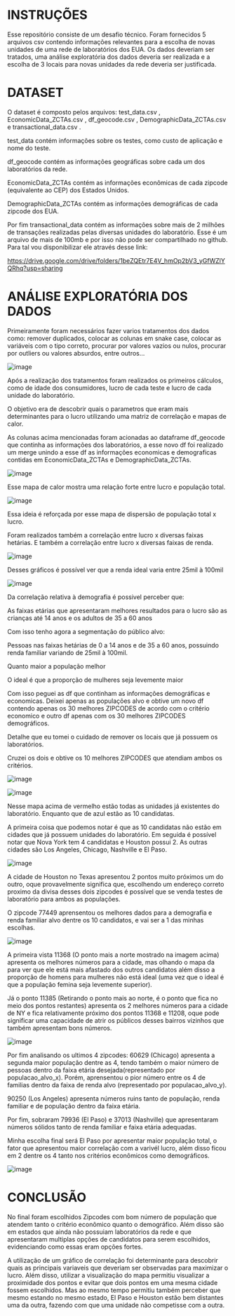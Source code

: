 # INSTRUÇÕES

Esse repositório consiste de um desafio técnico. Foram fornecidos 5 arquivos csv contendo informações relevantes para a escolha de novas unidades de uma rede de laboratórios dos EUA.
Os dados deveriam ser tratados, uma análise exploratória dos dados deveria ser realizada e a escolha de 3 locais para novas unidades da rede deveria ser justificada.

# DATASET

O dataset é composto pelos arquivos: test_data.csv , EconomicData_ZCTAs.csv , df_geocode.csv , DemographicData_ZCTAs.csv e transactional_data.csv .

test_data contém informações sobre os testes, como custo de aplicação e nome do teste.

df_geocode contém as informações geográficas sobre cada um dos laboratórios da rede.

EconomicData_ZCTAs contém as informações econômicas de cada zipcode (equivalente ao CEP) dos Estados Unidos.

DemographicData_ZCTAs contém as informações demográficas de cada zipcode dos EUA.

Por fim transactional_data contém as informações sobre mais de 2 milhões de transações realizadas pelas diversas unidades do laboratório.
Esse é um arquivo de mais de 100mb e por isso não pode ser compartilhado no github. Para tal vou disponibilizar ele através desse link:

https://drive.google.com/drive/folders/1beZQEtr7E4V_hmOp2bV3_yGfWZlYQRhq?usp=sharing

# ANÁLISE EXPLORATÓRIA DOS DADOS

Primeiramente foram necessários fazer varios tratamentos dos dados como: remover duplicados, colocar as colunas em snake case, colocar as variáveis com o tipo correto, procurar por valores vazios ou nulos, procurar por outliers ou valores absurdos, entre outros...

![image](https://github.com/RafaelGuisso/AED_elogroup/assets/108840079/1af8aa48-8715-4fb9-a9af-db91b4704ae4)

Após a realização dos tratamentos foram realizados os primeiros cálculos, como de idade dos consumidores, lucro de cada teste e lucro de cada unidade do laboratório.

O objetivo era de descobrir quais o parametros que eram mais determinantes para o lucro utilizando uma matriz de correlação e mapas de calor.

As colunas acima mencionadas foram acionadas ao dataframe df_geocode que continha as informações dos laboratórios, a esse novo df foi realizado um merge unindo a esse df as informações economicas e demograficas contidas em  EconomicData_ZCTAs e DemographicData_ZCTAs.

![image](https://github.com/RafaelGuisso/AED_elogroup/assets/108840079/a37cd410-e957-4bff-a4cc-e5042b980129)

Esse mapa de calor mostra uma relação forte entre lucro e população total.

![image](https://github.com/RafaelGuisso/AED_elogroup/assets/108840079/91b84c11-1215-44b9-9e30-6ab8138362d2)

Essa ideia é reforçada por esse mapa de dispersão de população total x lucro.

Foram realizados também a correlação entre lucro x diversas faixas hetárias. E também a correlação entre lucro x diversas faixas de renda.

![image](https://github.com/RafaelGuisso/AED_elogroup/assets/108840079/3fc3748b-7d3e-4c8a-87e7-a30f89bd980a)

Desses gráficos é possível ver que a renda ideal varia entre 25mil à 100mil

![image](https://github.com/RafaelGuisso/AED_elogroup/assets/108840079/9485de5a-d54d-4c6f-9102-de21b8d38334)

Da correlação relativa à demografia é possivel perceber que:

As faixas etárias que apresentaram melhores resultados para o lucro são as crianças até 14 anos e os adultos de 35 a 60 anos

Com isso tenho agora a segmentação do público alvo:

Pessoas nas faixas hetárias de 0 a 14 anos e de 35 a 60 anos, possuindo renda familiar variando de 25mil à 100mil.

Quanto maior a população melhor

O ideal é que a proporção de mulheres seja levemente maior

Com isso peguei as df que continham as informações demográficas e economicas. Deixei apenas as populações alvo e obtive um novo df contendo apenas os 30 melhores ZIPCODES de acordo com o critério economico e outro df apenas com os 30 melhores ZIPCODES demográficos.

Detalhe que eu tomei o cuidado de remover os locais que já possuem os laboratórios.

Cruzei os dois e obtive os 10 melhores ZIPCODES que atendiam ambos os critérios.

![image](https://github.com/RafaelGuisso/AED_elogroup/assets/108840079/5c85437b-f244-44bc-bbad-1c45fc4d5657)


![image](https://github.com/RafaelGuisso/AED_elogroup/assets/108840079/dfa7d8f8-edb5-423f-83aa-366a8bf0527d)

Nesse mapa acima de vermelho estão todas as unidades já existentes do laboratório.
Enquanto que de azul estão as 10 candidatas.

A primeira coisa que podemos notar é que as 10 candidatas não estão em cidades que já possuem unidades do laboratório. Em seguida é possível notar que Nova York tem 4 candidatas e Houston possui 2. As outras cidades são Los Angeles, Chicago, Nashville e El Paso.

![image](https://github.com/RafaelGuisso/AED_elogroup/assets/108840079/d90ca340-a1f2-4a8b-847a-00548954a063)

A cidade de Houston no Texas apresentou 2 pontos muito próximos um do outro, oque provavelmente significa que, escolhendo um endereço correto proximo da divisa desses dois zipcodes é possível que se venda testes de laboratório para ambos as populações.

O zipcode 77449 aprensentou os melhores dados para a demografia e renda familiar alvo dentre os 10 candidatos, e vai ser a 1 das minhas escolhas.

![image](https://github.com/RafaelGuisso/AED_elogroup/assets/108840079/2b5ca786-9cee-4006-97ba-ef6bb8f323ce)

A primeira vista 11368 (O ponto mais a norte mostrado na imagem acima) apresenta os melhores números para a cidade, mas olhando o mapa da para ver que ele está mais afastado dos outros candidatos além disso a proporção de homens para mulheres não está ideal (uma vez que o ideal é que a população femina seja levemente superior).

Já o ponto 11385 (Retirando o ponto mais ao norte, é o ponto que fica no meio dos pontos restantes) apresenta os 2 melhores números para a cidade de NY e fica relativamente próximo dos pontos 11368 e 11208, oque pode significar uma capacidade de atrir os públicos desses bairros vizinhos que também apresentam bons números.

![image](https://github.com/RafaelGuisso/AED_elogroup/assets/108840079/a81f1dd0-134f-40d8-9f8c-5d11aa43c1e4)

Por fim analisando os ultimos 4 zipcodes:
60629 (Chicago) apresenta a segunda maior população dentre as 4, tendo também o maior número de pessoas dentro da faixa etária desejada(representado por populacao_alvo_x).
Porém, aprensentou o pior número entre os 4 de familias dentro da faixa de renda alvo (representado por populacao_alvo_y).

90250 (Los Angeles) apresenta números ruins tanto de população, renda familiar e de população dentro da faixa etária.

Por fim, sobraram 79936 (El Paso) e 37013 (Nashville) que apresentaram números sólidos tanto de renda familiar e faixa etária adequadas.

Minha escolha final será El Paso por apresentar maior população total, o fator que apresentou maior correlação com a varivél lucro, além disso ficou em 2 dentre os 4 tanto nos critérios econômicos como demográficos.

![image](https://github.com/RafaelGuisso/AED_elogroup/assets/108840079/e93f1a25-a8be-431b-8a92-f4285b7f57d4)


# CONCLUSÃO

No final foram escolhidos Zipcodes com bom número de população que atendem tanto o critério econômico quanto o demográfico. Além disso são em estados que ainda não possuiam laboratórios da rede e que apresentaram multiplas opções de candidatos para serem escolhidos, evidenciando como essas eram opções fortes. 

A utilização de um gráfico de correlação foi determinante para descobrir quais as principais variaveis que deveriam ser observadas para maximizar o lucro. Além disso, utilizar a visualização do mapa permitiu visualizar a proximidade dos pontos e evitar que dois pontos em uma mesma cidade fossem escolhidos. Mas ao mesmo tempo permitiu também perceber que mesmo estando no mesmo estado, El Paso e Houston estão bem distantes uma da outra, fazendo com que uma unidade não competisse com a outra.





